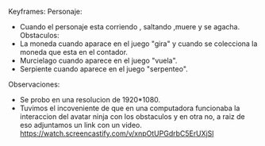 
Keyframes:
 Personaje:
  - Cuando el personaje esta corriendo , saltando ,muere y se agacha.
 Obstaculos:
  - La moneda cuando aparace en el juego "gira" y cuando se colecciona la moneda que esta en el contador.
  - Murcielago cuando aparece en el juego "vuela".
  - Serpiente cuando aparece en el juego "serpenteo".


Observaciones: 
 - Se probo en una resolucion de 1920*1080.
 - Tuvimos el incoveniente de que en una computadora funcionaba la interaccion del avatar ninja con los obstaculos y en otra no, a raiz de eso adjuntamos un link con un video. https://watch.screencastify.com/v/xnpOtUPGdrbC5ErUXjSl

